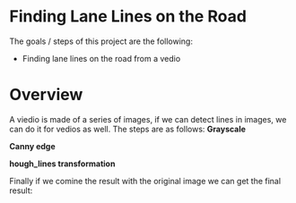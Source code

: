 # Finding Lane Lines on the Road

The goals / steps of this project are the following:
* Finding lane lines on the road from a vedio

# Overview

A viedio is made of a series of images, if we can detect lines in images, we can do it for vedios as well. 
The steps are as follows: 
**Grayscale**

**Canny edge**

**hough_lines transformation**

Finally if we comine the result with the original image we can get the final result:




